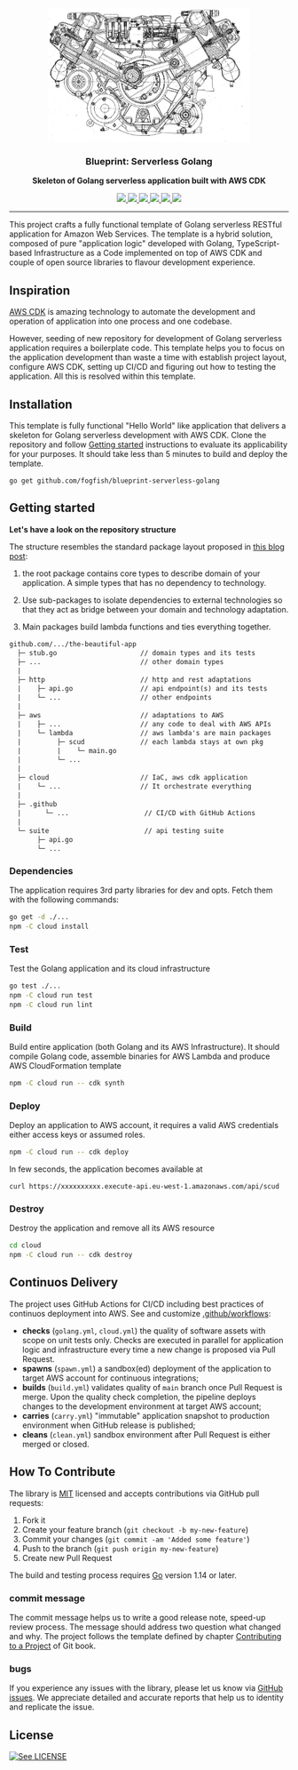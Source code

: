 <p align="center">
  <img src="./doc/logo.gif" height="240" />
  <h3 align="center">Blueprint: Serverless Golang</h3>
  <p align="center"><strong>Skeleton of Golang serverless application built with AWS CDK</strong></p>

  <p align="center">
    <!-- Documentation -->
    <a href="https://pkg.go.dev/github.com/fogfish/blueprint-serverless-golang">
      <img src="https://pkg.go.dev/badge/github.com/fogfish/blueprint-serverless-golang" />
    </a>
    <!-- Build Status  -->
    <a href="https://github.com/fogfish/blueprint-serverless-golang/actions/">
      <img src="https://github.com/fogfish/blueprint-serverless-golang/workflows/build/badge.svg" />
    </a>
    <!-- GitHub -->
    <a href="http://github.com/fogfish/blueprint-serverless-golang">
      <img src="https://img.shields.io/github/last-commit/fogfish/blueprint-serverless-golang.svg" />
    </a>
    <!-- Coverage -->
    <a href="https://coveralls.io/github/fogfish/blueprint-serverless-golang?branch=master">
      <img src="https://coveralls.io/repos/github/fogfish/blueprint-serverless-golang/badge.svg?branch=master" />
    </a>
    <!-- Go Card -->
    <a href="https://goreportcard.com/report/github.com/fogfish/blueprint-serverless-golang">
      <img src="https://goreportcard.com/badge/github.com/fogfish/blueprint-serverless-golang" />
    </a>
    <!-- Maintainability -->
    <a href="https://codeclimate.com/github/fogfish/blueprint-serverless-golang/maintainability">
      <img src="https://api.codeclimate.com/v1/badges/1b00f59c9634d9d479cf/maintainability" />
    </a>
  </p>
</p>

--- 

This project crafts a fully functional template of Golang serverless RESTful application for Amazon Web Services. The template is a hybrid solution, composed of pure "application logic" developed with Golang, TypeScript-based Infrastructure as a Code implemented on top of AWS CDK and couple of open source libraries to flavour development experience. 


## Inspiration

[AWS CDK](https://aws.amazon.com/cdk) is amazing technology to automate the development and operation of application into one process and one codebase.

However, seeding of new repository for development of Golang serverless application requires a boilerplate code. This template helps you to focus on the application development than waste a time with establish project layout, configure AWS CDK, setting up CI/CD and figuring out how to testing the application. All this is resolved within this template.

## Installation

This template is fully functional "Hello World" like application that delivers a skeleton for Golang serverless development with AWS CDK. Clone the repository and follow [Getting started](#getting-started) instructions to evaluate its applicability for your purposes. It should take less than 5 minutes to build and deploy the template.

```
go get github.com/fogfish/blueprint-serverless-golang
```
 
<!-- 

TODO:
 * How To use GitHub template feature
 * How To upgrade the template in existing app
 * How To Customize Template

-->

## Getting started

**Let's have a look on the repository structure**

The structure resembles the standard package layout proposed in [this blog post](https://medium.com/@benbjohnson/standard-package-layout-7cdbc8391fc1):

1. the root package contains core types to describe domain of your application. A simple types that has no dependency to technology.

2. Use sub-packages to isolate dependencies to external technologies so that they act as bridge between your domain and technology adaptation. 

3. Main packages build lambda functions and ties everything together.

```
github.com/.../the-beautiful-app  
  ├─ stub.go                     // domain types and its tests
  ├─ ...                         // other domain types
  |
  ├─ http                        // http and rest adaptations
  |    ├─ api.go                 // api endpoint(s) and its tests
  |    └─ ...                    // other endpoints
  |
  ├─ aws                         // adaptations to AWS
  |    ├─ ...                    // any code to deal with AWS APIs
  |    └─ lambda                 // aws lambda's are main packages
  |         ├─ scud              // each lambda stays at own pkg
  |         |    └─ main.go
  |         └─ ...
  |
  ├─ cloud                       // IaC, aws cdk application
  |    └─ ...                    // It orchestrate everything
  |
  ├─ .github
  |      └─ ...                   // CI/CD with GitHub Actions
  |
  └─ suite                        // api testing suite 
       ├─ api.go
       └─ ... 
```

### Dependencies 

The application requires 3rd party libraries for dev and opts. Fetch them with the following commands:

```bash
go get -d ./...
npm -C cloud install
```

### Test

Test the Golang application and its cloud infrastructure

```bash
go test ./...
npm -C cloud run test
npm -C cloud run lint
```

### Build

Build entire application (both Golang and its AWS Infrastructure). It should compile Golang code, assemble binaries for AWS Lambda and produce AWS CloudFormation template

```bash
npm -C cloud run -- cdk synth
```

### Deploy

Deploy an application to AWS account, it requires a valid AWS credentials either access keys or assumed roles.

```bash
npm -C cloud run -- cdk deploy
```

In few seconds, the application becomes available at

```
curl https://xxxxxxxxxx.execute-api.eu-west-1.amazonaws.com/api/scud
```

### Destroy

Destroy the application and remove all its AWS resource

```bash
cd cloud
npm -C cloud run -- cdk destroy
```


## Continuos Delivery 

The project uses GitHub Actions for CI/CD including best practices of continuos deployment into AWS. See and customize [.github/workflows](.github/workflows):

* **checks** (`golang.yml`, `cloud.yml`) the quality of software assets with scope on unit tests only. Checks are executed in parallel for application logic and infrastructure every time a new change is proposed via Pull Request.
* **spawns** (`spawn.yml`) a sandbox(ed) deployment of the application to target AWS account for continuous integrations;
* **builds** (`build.yml`) validates quality of `main` branch once Pull Request is merge. Upon the quality check completion, the pipeline deploys changes to the development environment at target AWS account;
* **carries** (`carry.yml`) "immutable" application snapshot to production environment when GitHub release is published;
* **cleans** (`clean.yml`) sandbox environment after Pull Request is either merged or closed.


## How To Contribute

The library is [MIT](LICENSE) licensed and accepts contributions via GitHub pull requests:

1. Fork it
2. Create your feature branch (`git checkout -b my-new-feature`)
3. Commit your changes (`git commit -am 'Added some feature'`)
4. Push to the branch (`git push origin my-new-feature`)
5. Create new Pull Request


The build and testing process requires [Go](https://golang.org) version 1.14 or later.


### commit message

The commit message helps us to write a good release note, speed-up review process. The message should address two question what changed and why. The project follows the template defined by chapter [Contributing to a Project](http://git-scm.com/book/ch5-2.html) of Git book.

### bugs

If you experience any issues with the library, please let us know via [GitHub issues](https://github.com/fogfish/blueprint-serverless-golang/issue). We appreciate detailed and accurate reports that help us to identity and replicate the issue. 

## License

[![See LICENSE](https://img.shields.io/github/license/fogfish/blueprint-serverless-golang.svg?style=for-the-badge)](LICENSE)
